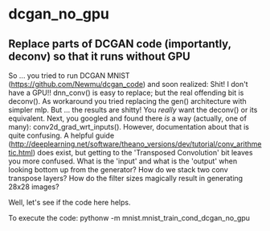 # dcgan_no_gpu
Replace parts of DCGAN code (importantly, deconv) so that it runs without GPU
----------

So ... you tried to run DCGAN MNIST (https://github.com/Newmu/dcgan_code) and soon realized: Shit! I don't have a GPU!! dnn_conv() is easy to replace; but the real offending bit is deconv(). As workaround you tried replacing the gen() architecture with simpler mlp. But ... the results are shitty! You *really* want the deconv() or its equivalent. Next, you googled and found there *is* a way (actually, one of many): conv2d_grad_wrt_inputs(). However, documentation about that is quite confusing. A helpful guide (http://deeplearning.net/software/theano_versions/dev/tutorial/conv_arithmetic.html) does exist, but getting to the 'Transposed Convolution' bit leaves you more confused. What is the 'input' and what is the 'output' when looking bottom up from the generator? How do we stack two conv transpose layers? How do the filter sizes magically result in generating 28x28 images?

Well, let's see if the code here helps.

To execute the code:
pythonw -m mnist.mnist_train_cond_dcgan_no_gpu

